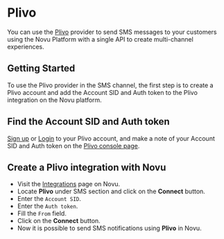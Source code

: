 # Plivo

You can use the [Plivo](https://www.plivo.com/) provider to send SMS messages to your customers using the Novu Platform with a single API to create multi-channel experiences.

## Getting Started

To use the Plivo provider in the SMS channel, the first step is to create a Plivo account and add the Account SID and Auth token to the Plivo integration on the Novu platform.

## Find the Account SID and Auth token

[Sign up](https://console.plivo.com/accounts/register/) or [Login](https://console.plivo.com/accounts/login/) to your Plivo account, and make a note of your Account SID and Auth token on the [Plivo console page](https://console.plivo.com/dashboard/).

## Create a Plivo integration with Novu

- Visit the [Integrations](https://web.novu.co/integrations) page on Novu.
- Locate **Plivo** under SMS section and click on the **Connect** button.
- Enter the `Account SID`.
- Enter the `Auth token`.
- Fill the `From` field.
- Click on the **Connect** button.
- Now it is possible to send SMS notifications using **Plivo** in Novu.
